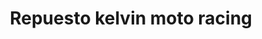 ---
title: "Repuesto kelvin moto racing"
url: /san-cristobal/repuesto-kelvin-moto-racing/
shop: motocicleta
---